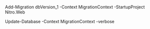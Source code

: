 ﻿

Add-Migration dbVersion_1 -Context MigrationContext -StartupProject Nitro.Web


 Update-Database -Context MigrationContext -verbose